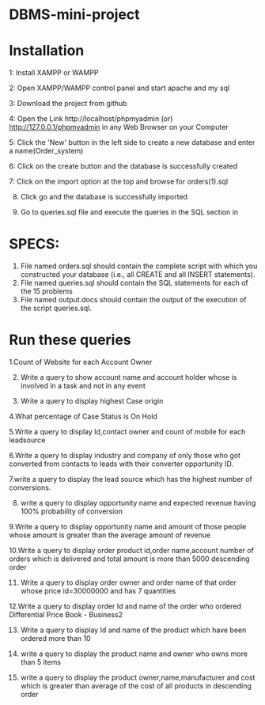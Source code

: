 # DBMS-mini-project
# Installation

 1: Install XAMPP or WAMPP

 2: Open XAMPP/WAMPP control panel and start apache and my sql

 3: Download the project from github

 4: Open the Link http://localhost/phpmyadmin (or) http://127.0.0.1/phpmyadmin in any Web Browser on your Computer

 5: Click  the 'New' button in the left side to create a new database and enter a name(Order_system)

 6: Click on the create button and the database is successfully created

 7: Click on the import option at the top and browse for orders(1).sql 

 8. Click go and the database is successfully imported

 9. Go to queries.sql file and execute the queries in the SQL section in 


# SPECS:

1. File named orders.sql should contain the complete script with which you constructed your database (i.e., all CREATE and all INSERT statements).
2.  File named queries.sql should contain the SQL statements for each of the 15 problems 
3.  File named output.docs should contain the output of the execution of the script queries.sql.

# Run these queries

1.Count of Website for each Account Owner

2. Write a query to show account name and account holder whose is involved in a task and not in any event

3.  Write a query to display highest Case origin 

4.What percentage of Case Status is On Hold

5.Write a query to display Id,contact owner and count of mobile for each leadsource

6.Write a query to display industry and company of only those who got converted from contacts to leads with their converter opportunity ID.

7.write a query to display the lead source which has the highest number of conversions.

8. write a query to display opportunity name and expected revenue having 100% probability of conversion

9.Write a query to display opportunity name and amount of those people whose amount is greater than the average amount of revenue

10.Write a query to display order product id,order name,account number of orders which is delivered and total amount is more than 5000 descending order

11.  Write a query to display order owner and order name of that order whose price id=30000000  and has 7 quantities

12.Write a query to display order Id and name of the order who ordered Differential Price Book - Business2

13. Write a query to display Id and name of the product which have been ordered more than 10

14. write a query to display the product name and owner who owns more than 5 items

15.  write a query to display the product owner,name,manufacturer and cost which is greater than average of the cost of all products in descending order


